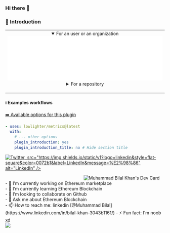 ### Hi there 👋
### 🙋 Introduction



<table>
  <td align="center">
    <details open><summary>For an user or an organization</summary>
      <img src="https://github.com/lowlighter/lowlighter/blob/master/metrics.plugin.introduction.svg">
    </details>
    <details><summary>For a repository</summary>
      <img src="https://github.com/lowlighter/lowlighter/blob/master/metrics.plugin.introduction.repository.svg">
    </details>
    <img width="900" height="1" alt="">
  </td>
</table>

#### ℹ️ Examples workflows

[➡️ Available options for this plugin](metadata.yml)

```yaml
- uses: lowlighter/metrics@latest
  with:
    # ... other options
    plugin_introduction: yes
    plugin_introduction_title: no # Hide section title
```
<div align="left">  <a href="https://app.daily.dev/bkhan7276" target="blank">
  <a href="https://twitter.com/bilal_k_b__">
    <img
      src="https://img.shields.io/twitter/follow/omBratteng?label=Twitter&logo=twitter&style=flat-square&color=1da1f2&logoColor=ffffff"
      alt="Twitter"
    />
  </a>
  <a href="https://github.com/b-khan7276">
    <img
         <a href="https://www.linkedin.com/in/bilal-khan-3043b1161/"/>
      src="https://img.shields.io/static/v1?logo=linkedin&style=flat-square&color=0072b1&label=LinkedIn&message=%E2%98%86"
      alt="LinkedIn"
    />
  </a>
  
  <img 
       width="256"
       align="right"
       src="https://api.daily.dev/devcards/e64b61a401e1432789bb8e0eea0c0ac5.png?r=lqn"  alt="Muhammad Bilal Khan's Dev Card"/></a>
</div>
  <br/>
- 🔭 I’m currently working on Ethereum marketplace <br/>
- 🌱 I’m currently learning Ethereum  Blockchain <br/>
- 👯 I’m looking to collaborate on Github <br/>
- 💬 Ask me about Ethereum Blockchain  <br/>
- 📫 How to reach me: linkedin [@Muhammad Bilal](https://www.linkedin.com/in/bilal-khan-3043b1161/)  
- ⚡ Fun fact: I'm noob xd <br/>

<img src="https://github-readme-stats.vercel.app/api?username=b-khan7276&&show_icons=true&title_color=ffffff&icon_color=bb2acf&text_color=daf7dc&bg_color=151515">

